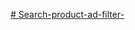 [# Search-product-ad-filter-](https://muhammadahmed972.github.io/Search-product-ad-filter-/?authuser=0#)

